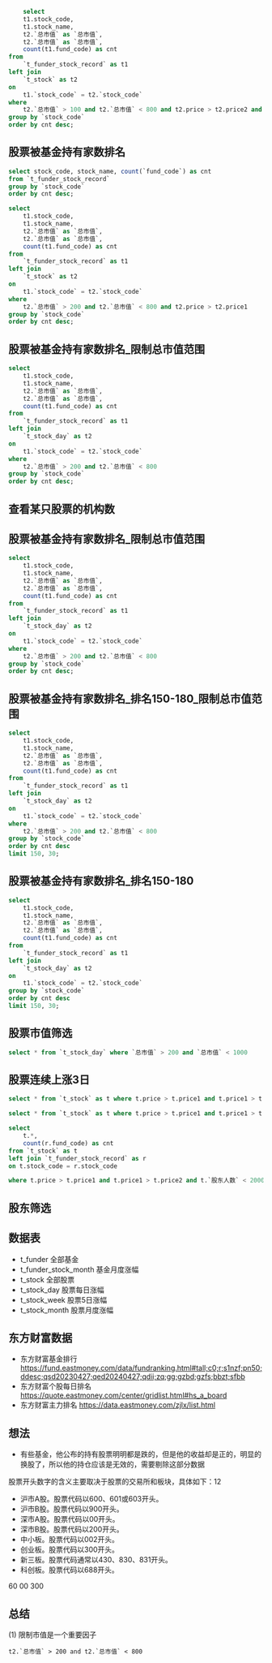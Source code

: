 ```sql
	select
	t1.stock_code,
	t1.stock_name,
	t2.`总市值` as `总市值`,
	t2.`总市值` as `总市值`,
	count(t1.fund_code) as cnt
from
	`t_funder_stock_record` as t1
left join
	`t_stock` as t2
on
	t1.`stock_code` = t2.`stock_code`
where
	t2.`总市值` > 100 and t2.`总市值` < 800 and t2.price > t2.price2 and t2.price > t2.price1 and t2.`股东人数` < 40000 
group by `stock_code`
order by cnt desc;
```

## 股票被基金持有家数排名

```sql
select stock_code, stock_name, count(`fund_code`) as cnt
from `t_funder_stock_record`
group by `stock_code`
order by cnt desc;
```

```sql
select
	t1.stock_code,
	t1.stock_name,
	t2.`总市值` as `总市值`,
	t2.`总市值` as `总市值`,
	count(t1.fund_code) as cnt
from
	`t_funder_stock_record` as t1
left join
	`t_stock` as t2
on
	t1.`stock_code` = t2.`stock_code`
where
	t2.`总市值` > 200 and t2.`总市值` < 800 and t2.price > t2.price1 
group by `stock_code`
order by cnt desc;
```

## 股票被基金持有家数排名_限制总市值范围

```sql
select
	t1.stock_code,
	t1.stock_name,
	t2.`总市值` as `总市值`,
	t2.`总市值` as `总市值`,
	count(t1.fund_code) as cnt
from
	`t_funder_stock_record` as t1
left join
	`t_stock_day` as t2
on
	t1.`stock_code` = t2.`stock_code`
where
	t2.`总市值` > 200 and t2.`总市值` < 800
group by `stock_code`
order by cnt desc;
```

## 查看某只股票的机构数

## 股票被基金持有家数排名_限制总市值范围

```sql
select
	t1.stock_code,
	t1.stock_name,
	t2.`总市值` as `总市值`,
	t2.`总市值` as `总市值`,
	count(t1.fund_code) as cnt
from
	`t_funder_stock_record` as t1
left join
	`t_stock_day` as t2
on
	t1.`stock_code` = t2.`stock_code`
where
	t2.`总市值` > 200 and t2.`总市值` < 800
group by `stock_code`
order by cnt desc;
```

## 股票被基金持有家数排名_排名150-180_限制总市值范围

``` sql
select
	t1.stock_code,
	t1.stock_name,
	t2.`总市值` as `总市值`,
	t2.`总市值` as `总市值`,
	count(t1.fund_code) as cnt
from
	`t_funder_stock_record` as t1
left join
	`t_stock_day` as t2
on
	t1.`stock_code` = t2.`stock_code`
where
	t2.`总市值` > 200 and t2.`总市值` < 800
group by `stock_code`
order by cnt desc
limit 150, 30;
```

## 股票被基金持有家数排名_排名150-180

``` sql
select
	t1.stock_code,
	t1.stock_name,
	t2.`总市值` as `总市值`,
	t2.`总市值` as `总市值`,
	count(t1.fund_code) as cnt
from
	`t_funder_stock_record` as t1
left join
	`t_stock_day` as t2
on
	t1.`stock_code` = t2.`stock_code`
group by `stock_code`
order by cnt desc
limit 150, 30;
```

## 股票市值筛选

```sql
select * from `t_stock_day` where `总市值` > 200 and `总市值` < 1000
```

## 股票连续上涨3日

```sql
select * from `t_stock` as t where t.price > t.price1 and t.price1 > t.price2
```

```sql
select * from `t_stock` as t where t.price > t.price1 and t.price1 > t.price2 and t.`股东人数` < 20000 and t.`总市值` > 200
```

```sql
select
	t.*,
	count(r.fund_code) as cnt
from `t_stock` as t
left join `t_funder_stock_record` as r 
on t.stock_code = r.stock_code

where t.price > t.price1 and t.price1 > t.price2 and t.`股东人数` < 20000 and t.`总市值` > 200
```

## 股东筛选

## 数据表

- t_funder 全部基金
- t_funder_stock_month 基金月度涨幅
- t_stock 全部股票
- t_stock_day 股票每日涨幅
- t_stock_week 股票5日涨幅
- t_stock_month 股票月度涨幅

## 东方财富数据
- 东方财富基金排行 https://fund.eastmoney.com/data/fundranking.html#tall;c0;r;s1nzf;pn50;ddesc;qsd20230427;qed20240427;qdii;zq;gg;gzbd;gzfs;bbzt;sfbb
- 东方财富个股每日排名 https://quote.eastmoney.com/center/gridlist.html#hs_a_board
- 东方财富主力排名 https://data.eastmoney.com/zjlx/list.html

## 想法
- 有些基金，他公布的持有股票明明都是跌的，但是他的收益却是正的，明显的换股了，所以他的持仓应该是无效的，需要剔除这部分数据


股票开头数字的含义主要取决于股票的交易所和板块，具体如下：12

- 沪市A股。股票代码以600、601或603开头。
- 沪市B股。股票代码以900开头。
- 深市A股。股票代码以00开头。
- 深市B股。股票代码以200开头。
- 中小板。股票代码以002开头。
- 创业板。股票代码以300开头。
- 新三板。股票代码通常以430、830、831开头。
- 科创板。股票代码以688开头。

60 00 300

## 总结

(1) 限制市值是一个重要因子

```
t2.`总市值` > 200 and t2.`总市值` < 800
```

